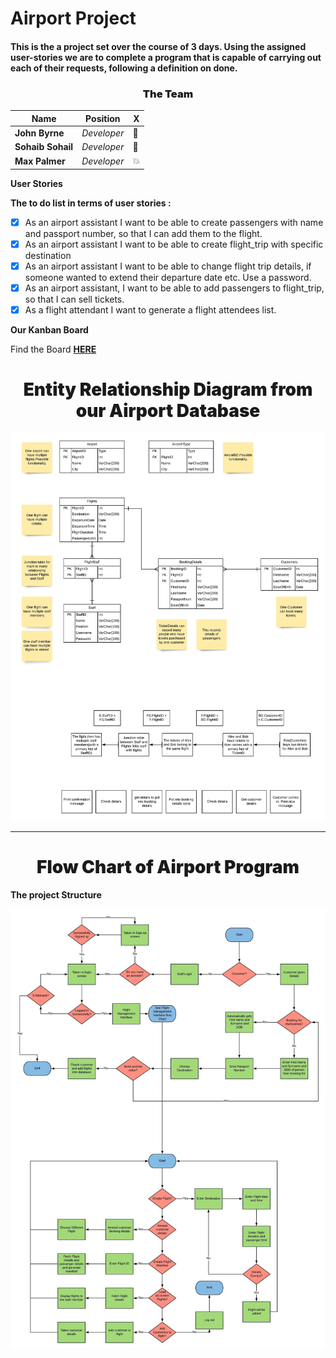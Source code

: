 # Airport Project

#### This is the a project set over the course of 3 days. Using the assigned user-stories we are to complete a program that is capable of carrying out each of their requests, following a definition on done.

### <div align="center" style="font-weight: bolder">The Team</div>

| Name          | Position  | **X** |
|---------------|-----------|------|
| **John Byrne**    | _Developer_ | :bug: |
| **Sohaib Sohail** | _Developer_ | :truck: |
| **Max Palmer**    | _Developer_ | :boom: |

**User Stories**

**The to do list in terms of user stories :**
- [x] As an airport assistant I want to be able to create passengers with name and passport number, 
so that I can add them to the flight.
- [x] As an airport assistant I want to be able to create flight_trip with specific destination
- [x] As an airport assistant I want to be able to change flight trip details, if someone wanted to 
extend their departure date etc. Use a password. 
- [x] As an airport assistant, I want to be able to add passengers to flight_trip, so that I
can sell tickets.
- [x] As a flight attendant I want to generate a flight attendees list.

**Our Kanban Board**

Find the Board [**HERE**](https://trello.com/b/3BQkzYtl/airport-project)

# <div align="center" style="font-weight: bolder">Entity Relationship Diagram from our Airport Database</div>

![image info](Images/Airport%20ERD%20-%20ERD%20Diagram.jpeg)

___


# <div align="center" style="font-weight: bolder">Flow Chart of Airport Program</div>

**The project Structure**

![image info](Images/Flow%20Diagram%20of%20Airport%20Program.jpeg)